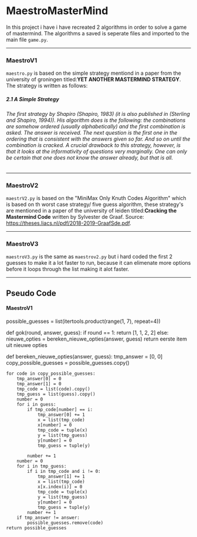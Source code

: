 # MaestroMasterMind
In this project i have i have recreated 2 algorithms in order to solve a game of mastermind.
The algorithms a saved is seperate files and imported to the main file `game.py`.
***
### MaestroV1

`maestro.py` is based on the simple strategy mentiond in a paper from the university of groningen titled:**YET ANOTHER MASTERMIND STRATEGY**.
The strategy is written as follows:

##### 2.1 A Simple Strategy
###### The first strategy by Shapiro (Shapiro, 1983) (it is also published in (Sterling and Shapiro, 1994)). His algorithm does is the following: the combinations are somehow ordered (usually alphabetically) and the first combination is asked. The answer is received. The next question is the first one in the ordering that is consistent with the answers given so far. And so on until the combination is cracked. A crucial drawback to this strategy, however, is that it looks at the informativity of questions very marginally. One can only be certain that one does not know the answer already, but that is all.
---
### MaestroV2

`maestrV2.py` is based on the  "MiniMax Only Knuth Codes Algorithm" which is based on th worst case strategy/ five guess algorithm, these strategy's are mentioned in a paper of the university of leiden titled:**Cracking the Mastermind Code** written by Sylvester de Graaf.
Source: https://theses.liacs.nl/pdf/2018-2019-GraafSde.pdf.

---
### MaestroV3

`maestroV3.py` is the same as `maestrov2.py` but i hard coded the first 2 guesses to make it a lot faster to run, because it can elimenate more options before it loops through the list making it alot faster.

***
## Pseudo Code

#### MaestroV1
possible_guesses = list(itertools.product(range(1, 7), repeat=4))


def gok(round, answer, guess):
    if round == 1:
        return [1, 1, 2, 2]
    else:
        nieuwe_opties = bereken_nieuwe_opties(answer, guess)
        return eerste item uit nieuwe opties


def bereken_nieuwe_opties(answer, guess):
    tmp_answer = [0, 0]
    copy_possible_guesses = possible_guesses.copy()

    for code in copy_possible_guesses:
        tmp_answer[0] = 0
        tmp_answer[1] = 0
        tmp_code = list(code).copy()
        tmp_guess = list(guess).copy()
        number = 0
        for i in guess:
            if tmp_code[number] == i:
                tmp_answer[0] += 1
                x = list(tmp_code)
                x[number] = 0
                tmp_code = tuple(x)
                y = list(tmp_guess)
                y[number] = 0
                tmp_guess = tuple(y)

            number += 1
        number = 0
        for i in tmp_guess:
            if i in tmp_code and i != 0:
                tmp_answer[1] += 1
                x = list(tmp_code)
                x[x.index(i)] = 0
                tmp_code = tuple(x)
                y = list(tmp_guess)
                y[number] = 0
                tmp_guess = tuple(y)
            number += 1
        if tmp_answer != answer:
            possible_guesses.remove(code)
    return possible_guesses